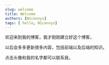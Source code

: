 ```yaml
---
slug: welcome
title: Welcome
authors: [N1connys]
tags: [ hello, N1connys]
---
```

欢迎来到我的博客，我才刚刚建立好这个博客，

以后会多多更新很多内容，包括前端以及后端的知识。

点击头像和我的名字都可以联系我，
